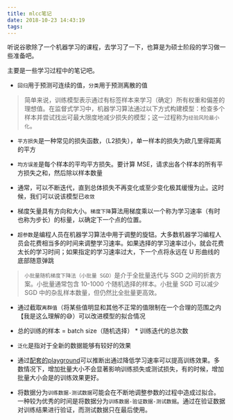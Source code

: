 ```yaml
---
title: mlcc笔记
date: 2018-10-23 14:43:19
tags:
---
```

听说谷歌除了一个机器学习的课程，去学习了一下，也算是为硕士阶段的学习做一些准备吧。

主要是一些学习过程中的笔记吧。

<!-- more -->

* `回归`用于预测可连续的值，`分类`用于预测离散的值

> 简单来说，训练模型表示通过有标签样本来学习（确定）所有权重和偏差的理想值。在监督式学习中，机器学习算法通过以下方式构建模型：检查多个样本并尝试找出可最大限度地减少损失的模型；这一过程称为`经验风险最小化`。

* `平方损失`是一种常见的损失函数，（L2损失），单一样本的损失为欧几里得距离的平方

* `均方误差`是每个样本的平均平方损失。要计算 MSE，请求出各个样本的所有平方损失之和，然后除以样本数量

* 通常，可以不断迭代，直到总体损失不再变化或至少变化极其缓慢为止。这时候，我们可以说该模型已`收敛`

* 梯度矢量具有方向和大小。`梯度下降`算法用梯度乘以一个称为学习速率（有时也称为步长）的标量，以确定下一个点的位置。

* `超参数`是编程人员在机器学习算法中用于调整的旋钮。大多数机器学习编程人员会花费相当多的时间来调整学习速率。如果选择的学习速率过小，就会花费太长的学习时间；如果指定的学习速率过大，下一个点将永远在 U 形曲线的底部随意弹跳

> `小批量随机梯度下降法（小批量 SGD）`是介于全批量迭代与 SGD 之间的折衷方案。小批量通常包含 10-1000 个随机选择的样本。小批量 SGD 可以减少 SGD 中的杂乱样本数量，但仍然比全批量更高效。

* 通过截取`离群值`（将某些值明显和其他不正常的值限制在一个合理的范围之内【我是这么理解的😅）可以改进模型的拟合情况

* 总的训练的样本 = batch size（随机选择） * 训练迭代的总次数

* `泛化`是指对于全新的数据能够有较好的效果

* 通过[配套的playground](https://developers.google.cn/machine-learning/crash-course/training-and-test-sets/playground-exercise)可以推断出通过降低学习速率可以提高训练效果。多数情况下，增加批量大小不会显著影响训练损失或测试损失，有的时候，增加批量大小会是的训练效果更好。

* 将数据分为`训练数据-测试数据`可能会在不断地调整参数的过程中造成过拟合。一种较为优秀的时间是将数据分为`训练数据-验证数据-测试数据`。通过在验证数据对训练结果进行验证，而测试数据只在最后使用。